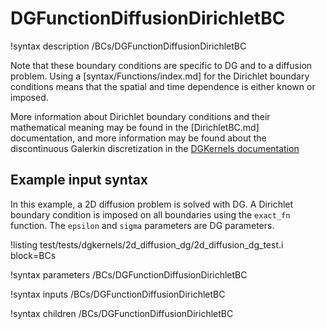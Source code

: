 # DGFunctionDiffusionDirichletBC

!syntax description /BCs/DGFunctionDiffusionDirichletBC

Note that these boundary conditions are specific to DG and to a diffusion problem. Using a [syntax/Functions/index.md]
for the Dirichlet boundary conditions means that the spatial and time dependence is either known or imposed.

More information about Dirichlet boundary conditions and their mathematical meaning may be found in the
[DirichletBC.md] documentation, and more information may be found about the discontinuous Galerkin
discretization in the [DGKernels documentation](syntax/DGKernels/index.md)

## Example input syntax

In this example, a 2D diffusion problem is solved with DG. A Dirichlet boundary condition is imposed
on all boundaries using the `exact_fn` function. The `epsilon` and `sigma` parameters are DG parameters.

!listing test/tests/dgkernels/2d_diffusion_dg/2d_diffusion_dg_test.i block=BCs

!syntax parameters /BCs/DGFunctionDiffusionDirichletBC

!syntax inputs /BCs/DGFunctionDiffusionDirichletBC

!syntax children /BCs/DGFunctionDiffusionDirichletBC
